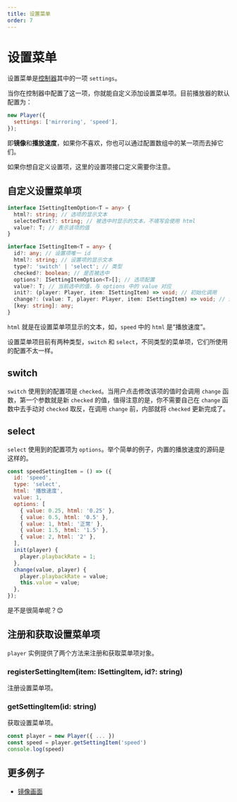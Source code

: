 ```yaml
---
title: 设置菜单
order: 7
---
```


# 设置菜单

设置菜单是[控制器](/zh-CN/doc/controller)其中的一项 `settings`。

当你在控制器中配置了这一项，你就能自定义添加设置菜单项。目前播放器的默认配置为：

```js
new Player({
  settings: ['mirroring', 'speed'],
});
```

即**镜像**和**播放速度**，如果你不喜欢，你也可以通过配置数组中的某一项而去掉它们。

如果你想自定义设置项，这里的设置项接口定义需要你注意。

## 自定义设置菜单项

```typescript
interface ISettingItemOption<T = any> {
  html?: string; // 选项的显示文本
  selectedText?: string; // 被选中时显示的文本，不填写会使用 html
  value?: T; // 表示该项的值
}

interface ISettingItem<T = any> {
  id?: any; // 设置项唯一 id
  html?: string; // 设置项的显示文本
  type?: 'switch' | 'select'; // 类型
  checked?: boolean; // 是否被选中
  options?: ISettingItemOption<T>[]; // 选项配置
  value?: T; // 当前选中的值，与 options 中的 value 对应
  init?: (player: Player, item: ISettingItem) => void; // 初始化调用
  change?: (value: T, player: Player, item: ISettingItem) => void; // 选项变化时调用
  [key: string]: any;
}
```

`html` 就是在设置菜单项显示的文本，如，`speed` 中的 `html` 是“播放速度”。

设置菜单项目前有两种类型，`switch` 和 `select`，不同类型的菜单项，它们所使用的配置不太一样。

## switch

`switch` 使用到的配置项是 `checked`。当用户点击修改该项的值时会调用 `change` 函数，第一个参数就是新 `checked` 的值，值得注意的是，你不需要自己在 `change` 函数中去手动对 `checked` 取反，在调用 `change` 前，内部就将 `checked` 更新完成了。

## select

`select` 使用到的配置项为 `options`。举个简单的例子，内置的播放速度的源码是这样的。

```js
const speedSettingItem = () => ({
  id: 'speed',
  type: 'select',
  html: '播放速度',
  value: 1,
  options: [
    { value: 0.25, html: '0.25' },
    { value: 0.5, html: '0.5' },
    { value: 1, html: '正常' },
    { value: 1.5, html: '1.5' },
    { value: 2, html: '2' },
  ],
  init(player) {
    player.playbackRate = 1;
  },
  change(value, player) {
    player.playbackRate = value;
    this.value = value;
  },
});
```

是不是很简单呢？😊

## 注册和获取设置菜单项

`player` 实例提供了两个方法来注册和获取菜单项对象。

### registerSettingItem(item: ISettingItem, id?: string)

注册设置菜单项。

### getSettingItem(id: string)

获取设置菜单项。

```js
const player = new Player({ ... })
const speed = player.getSettingItem('speed')
console.log(speed)
```

## 更多例子

- [镜像画面](/zh-CN/doc/examples/mirroring)
